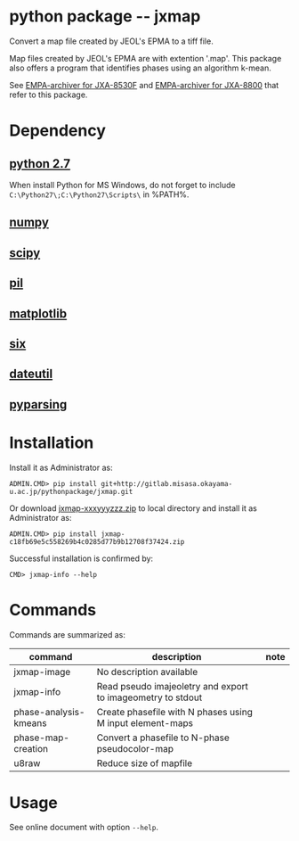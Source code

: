 # python package -- jxmap

Convert a map file created by JEOL's EPMA to a tiff file.

Map files created by JEOL's EPMA are with extention '.map'.  This package also offers
a program that identifies phases using an algorithm k-mean.

See
[EMPA-archiver for JXA-8530F](http://gitlab.misasa.okayama-u.ac.jp/rails/epma_archiver)
and
[EMPA-archiver for JXA-8800](http://gitlab.misasa.okayama-u.ac.jp/rails/jxa)
that refer to this package.

# Dependency

## [python 2.7](https://www.python.org/downloads/)

When install Python for MS Windows, do not forget to include `C:\Python27\;C:\Python27\Scripts\` in %PATH%.

## [numpy](http://sourceforge.net/projects/numpy/files/NumPy/ "download and launch installer")

## [scipy](http://sourceforge.net/projects/scipy/ "download and launch installer")

## [pil](http://www.pythonware.com/products/pil/ "download and launch installer")

## [matplotlib](http://matplotlib.org/ "download and launch installer")

## [six](http://www.misasa.okayama-u.ac.jp "CMD> pip install six")

## [dateutil](http://www.misasa.okayama-u.ac.jp "CMD> pip install python-dateutil")

## [pyparsing](http://www.misasa.okayama-u.ac.jp "CMD> pip install pyparsing")


# Installation

Install it as Administrator as:

    ADMIN.CMD> pip install git+http://gitlab.misasa.okayama-u.ac.jp/pythonpackage/jxmap.git

Or download [jxmap-xxxyyyzzz.zip](http://gitlab.misasa.okayama-u.ac.jp/pythonpackage/jxmap/repository/archive.zip) to local directory and install it as Administrator as:

    ADMIN.CMD> pip install jxmap-c18fb69e5c558269b4c0285d77b9b12708f37424.zip

Successful installation is confirmed by:

    CMD> jxmap-info --help

# Commands

Commands are summarized as:

| command               | description                                                 | note |
| --------------------- | ----------------------------------------------------------- | ---- |
| jxmap-image           | No description available                                    |      |
| jxmap-info            | Read pseudo imajeoletry and export to imageometry to stdout |      |
| phase-analysis-kmeans | Create phasefile with N phases using M input element-maps   |      |
| phase-map-creation    | Convert a phasefile to N-phase pseudocolor-map              |      |
| u8raw                 | Reduce size of mapfile                                      |      |


# Usage

See online document with option `--help`.
